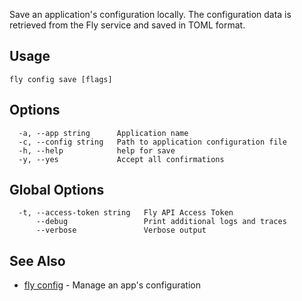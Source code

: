 Save an application's configuration locally. The configuration data is
retrieved from the Fly service and saved in TOML format.

## Usage
~~~
fly config save [flags]
~~~

## Options

~~~
  -a, --app string      Application name
  -c, --config string   Path to application configuration file
  -h, --help            help for save
  -y, --yes             Accept all confirmations
~~~

## Global Options

~~~
  -t, --access-token string   Fly API Access Token
      --debug                 Print additional logs and traces
      --verbose               Verbose output
~~~

## See Also

* [fly config](/docs/flyctl/fly-config/)	 - Manage an app's configuration

